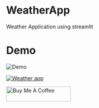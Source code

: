 # WeatherApp
Weather Application using streamlit

# Demo
![Demo](https://player.vimeo.com/video/640657383?h=d279cd72a6&amp;badge=0&amp;autopause=0&amp;player_id=0&amp;app_id=58479)

[![Weather app](doc/gifName.gif)](https://player.vimeo.com/video/640657383?h=d279cd72a6&amp;badge=0&amp;autopause=0&amp;player_id=0&amp;app_id=58479)

<a href="https://www.buymeacoffee.com/surendra1985" target="_blank">
  <img src="https://cdn.buymeacoffee.com/buttons/default-orange.png" alt="Buy Me A Coffee" height="41" width="174"></a>
